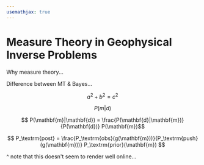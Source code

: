```yaml
---
usemathjax: true
---
```


# Measure Theory in Geophysical Inverse Problems

Why measure theory...

Difference between MT & Bayes...

  $$a^2 + b^2 = c^2$$ 
  

$$P(m|d)$$

$$ P(\mathbf{m}|\mathbf{d}) = \frac{P(\mathbf{d}|\mathbf{m})}{P(\mathbf{d})} P(\mathbf{m})$$

$$ P_\textrm{post} = \frac{P_\textrm{obs}(g(\mathbf{m}))}{P_\textrm{push}(g(\mathbf{m}))} P_\textrm{prior}(\mathbf{m}) $$

^ note that this doesn't seem to render well online...
